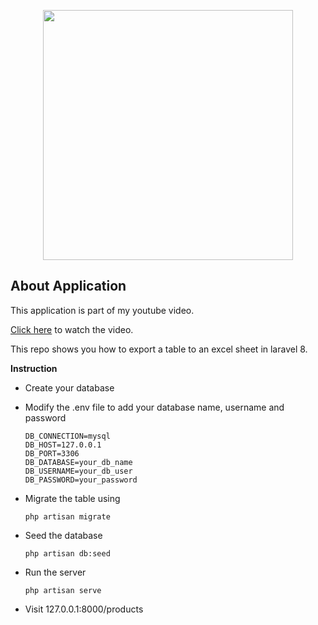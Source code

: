 <p align="center"><a href="https://laravel.com" target="_blank"><img src="https://raw.githubusercontent.com/laravel/art/master/logo-lockup/5%20SVG/2%20CMYK/1%20Full%20Color/laravel-logolockup-cmyk-red.svg" width="400"></a></p>

## About Application

This application is part of my youtube video.

[Click here](https://www.youtube.com/watch?v=lTMPiHzKGk0) to watch the video.

This repo shows you how to export a table to an excel sheet in laravel 8.

**Instruction**

-   Create your database
-   Modify the .env file to add your database name, username and password

    ```
    DB_CONNECTION=mysql
    DB_HOST=127.0.0.1
    DB_PORT=3306
    DB_DATABASE=your_db_name
    DB_USERNAME=your_db_user
    DB_PASSWORD=your_password
    ```

-   Migrate the table using

    ```
    php artisan migrate
    ```

-   Seed the database

    ```
    php artisan db:seed
    ```

-   Run the server

    ```
    php artisan serve
    ```

-   Visit 127.0.0.1:8000/products
